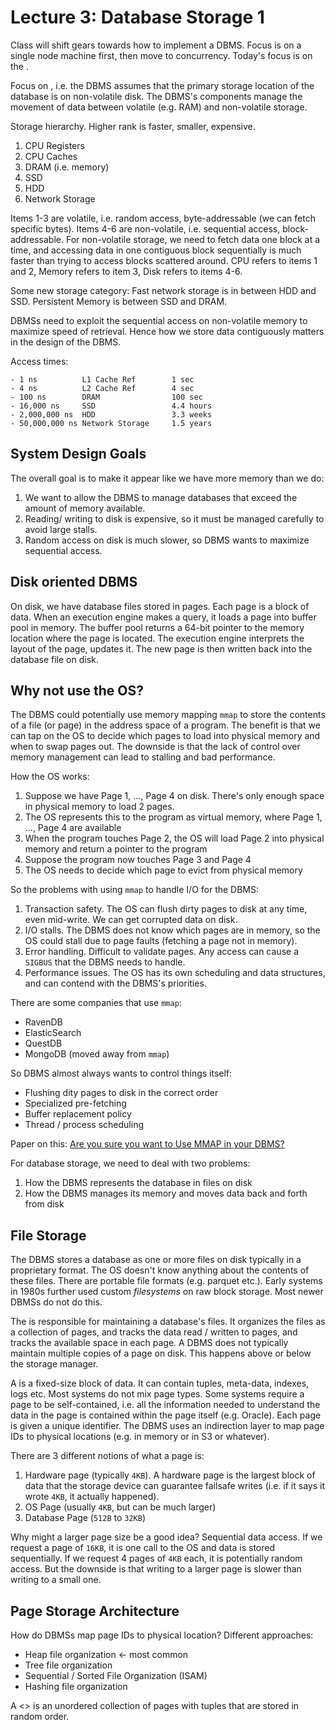 # Lecture 3: Database Storage 1

Class will shift gears towards how to implement a DBMS. Focus is on a single node machine first, then move to concurrency. Today's focus is on the <Disk Manager>.

Focus on <disk-based architecture>, i.e. the DBMS assumes that the primary storage location of the database is on non-volatile disk. The DBMS's components manage the movement of data between volatile (e.g. RAM) and non-volatile storage. 

Storage hierarchy. Higher rank is faster, smaller, expensive.
1. CPU Registers
2. CPU Caches
3. DRAM (i.e. memory)
4. SSD
5. HDD
6. Network Storage

Items 1-3 are volatile, i.e. random access, byte-addressable (we can fetch specific bytes). Items 4-6 are non-volatile, i.e. sequential access, block-addressable. For non-volatile storage, we need to fetch data one block at a time, and accessing data in one contiguous block sequentially is much faster than trying to access blocks scattered around. CPU refers to items 1 and 2, Memory refers to item 3, Disk refers to items 4-6.

Some new storage category: Fast network storage is in between HDD and SSD. Persistent Memory is between SSD and DRAM.

DBMSs need to exploit the sequential access on non-volatile memory to maximize speed of retrieval. Hence how we store data contiguously matters in the design of the DBMS.

Access times:
```
- 1 ns          L1 Cache Ref        1 sec
- 4 ns          L2 Cache Ref        4 sec
- 100 ns        DRAM                100 sec
- 16,000 ns     SSD                 4.4 hours
- 2,000,000 ns  HDD                 3.3 weeks
- 50,000,000 ns Network Storage     1.5 years
```

## System Design Goals

The overall goal is to make it appear like we have more memory than we do:
1. We want to allow the DBMS to manage databases that exceed the amount of memory available. 
2. Reading/ writing to disk is expensive, so it must be managed carefully to avoid large stalls.
3. Random access on disk is much slower, so DBMS wants to maximize sequential access.

## Disk oriented DBMS

On disk, we have database files stored in pages. Each page is a block of data. When an execution engine makes a query, it loads a page into buffer pool in memory. The buffer pool returns a 64-bit pointer to the memory location where the page is located. The execution engine interprets the layout of the page, updates it. The new page is then written back into the database file on disk.

## Why not use the OS?

The DBMS could potentially use memory mapping `mmap` to store the contents of a file (or page) in the address space of a program. The benefit is that we can tap on the OS to decide which pages to load into physical memory and when to swap pages out. The downside is that the lack of control over memory management can lead to stalling and bad performance.

How the OS works:
1. Suppose we have Page 1, ..., Page 4 on disk. There's only enough space in physical memory to load 2 pages.
2. The OS represents this to the program as virtual memory, where Page 1, ..., Page 4 are available
3. When the program touches Page 2, the OS will load Page 2 into physical memory and return a pointer to the program
4. Suppose the program now touches Page 3 and Page 4
5. The OS needs to decide which page to evict from physical memory

So the problems with using `mmap` to handle I/O for the DBMS:
1. Transaction safety. The OS can flush dirty pages to disk at any time, even mid-write. We can get corrupted data on disk.
2. I/O stalls. The DBMS does not know which pages are in memory, so the OS could stall due to page faults (fetching a page not in memory).
3. Error handling. Difficult to validate pages. Any access can cause a `SIGBUS` that the DBMS needs to handle.
4. Performance issues. The OS has its own scheduling and data structures, and can contend with the DBMS's priorities.

There are some companies that use `mmap`:
- RavenDB
- ElasticSearch
- QuestDB
- MongoDB (moved away from `mmap`)

So DBMS almost always wants to control things itself:
- Flushing dity pages to disk in the correct order
- Specialized pre-fetching
- Buffer replacement policy
- Thread / process scheduling

Paper on this: [Are you sure you want to Use MMAP in your DBMS?](https://db.cs.cmu.edu/papers/2022/cidr2022-p13-crotty.pdf)

For database storage, we need to deal with two problems:
1. How the DBMS represents the database in files on disk
2. How the DBMS manages its memory and moves data back and forth from disk

## File Storage

The DBMS stores a database as one or more files on disk typically in a proprietary format. The OS doesn't know anything about the contents of these files. There are portable file formats (e.g. parquet etc.). Early systems in 1980s further used custom *filesystems* on raw block storage. Most newer DBMSs do not do this.

The <storage manager> is responsible for maintaining a database's files. It organizes the files as a collection of pages, and tracks the data read / written to pages, and tracks the available space in each page. A DBMS does not typically maintain multiple copies of a page on disk. This happens above or below the storage manager.

A <page> is a fixed-size block of data. It can contain tuples, meta-data, indexes, logs etc. Most systems do not mix page types. Some systems require a page to be self-contained, i.e. all the information needed to understand the data in the page is contained within the page itself (e.g. Oracle). Each page is given a unique identifier. The DBMS uses an indirection layer to map page IDs to physical locations (e.g. in memory or in S3 or whatever).

There are 3 different notions of what a page is:
1. Hardware page (typically `4KB`). A hardware page is the largest block of data that the storage device can guarantee failsafe writes (i.e. if it says it wrote `4KB`, it actually happened).
2. OS Page (usually `4KB`, but can be much larger)
3. Database Page (`512B` to `32KB`)

Why might a larger page size be a good idea? Sequential data access. If we request a page of `16KB`, it is one call to the OS and data is stored sequentially. If we request 4 pages of `4KB` each, it is potentially random access. But the downside is that writing to a larger page is slower than writing to a small one. 

## Page Storage Architecture

How do DBMSs map page IDs to physical location? Different approaches:
- Heap file organization <- most common
- Tree file organization
- Sequential / Sorted File Organization (ISAM)
- Hashing file organization

A <<heap file>> is an unordered collection of pages with tuples that are stored in random order. 